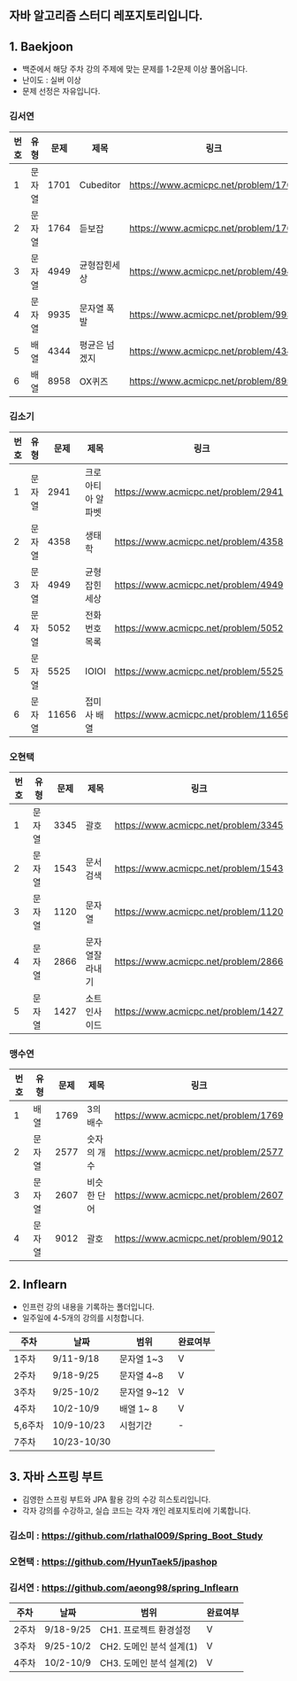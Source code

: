 ## 자바 알고리즘 스터디 레포지토리입니다.

## 1. Baekjoon
- 백준에서 해당 주차 강의 주제에 맞는 문제를 1-2문제 이상 풀어옵니다.
- 난이도 : 실버 이상
- 문제 선정은 자유입니다.

### 김서연

| 번호 | 유형 | 문제 | 제목 | 링크 |
|---|----|----|----|----|
|1| 문자열 | 1701 |  Cubeditor   |https://www.acmicpc.net/problem/1701|
|2| 문자열 | 1764 | 듣보잡    |https://www.acmicpc.net/problem/1764|
|3| 문자열 | 4949 | 균형잡힌세상   |https://www.acmicpc.net/problem/4949|
|4| 문자열 | 9935 | 문자열 폭발    |https://www.acmicpc.net/problem/9935|
|5| 배열 | 4344 | 평균은 넘겠지 |https://www.acmicpc.net/problem/4344|
|6| 배열 | 8958 |  OX퀴즈   |https://www.acmicpc.net/problem/8958|

### 김소기

| 번호 | 유형 | 문제 | 제목 | 링크 |
|---|----|----|----|----|
|1| 문자열 | 2941 |  크로아티아 알파벳   |https://www.acmicpc.net/problem/2941|
|2| 문자열 | 4358 |  생태학   |https://www.acmicpc.net/problem/4358|
|3| 문자열 | 4949 |  균형잡힌세상   |https://www.acmicpc.net/problem/4949|
|4| 문자열 | 5052 |  전화번호목록   |https://www.acmicpc.net/problem/5052|
|5| 문자열 | 5525 |  IOIOI   |https://www.acmicpc.net/problem/5525|
|6| 문자열 | 11656|  접미사 배열    |https://www.acmicpc.net/problem/11656|

### 오현택

| 번호 | 유형 | 문제 | 제목 | 링크 |
|---|----|----|----|----|
|1| 문자열 | 3345 |  괄호   |https://www.acmicpc.net/problem/3345|
|2| 문자열 | 1543 |  문서검색   |https://www.acmicpc.net/problem/1543|
|3| 문자열 | 1120 |  문자열   |https://www.acmicpc.net/problem/1120|
|4| 문자열 | 2866 |  문자열잘라내기   |https://www.acmicpc.net/problem/2866|
|5| 문자열 | 1427 |  소트인사이드   |https://www.acmicpc.net/problem/1427|

### 맹수연

| 번호 | 유형 | 문제 | 제목 | 링크 |
|---|----|----|----|----|
|1| 배열 | 1769 |  3의 배수   |https://www.acmicpc.net/problem/1769|
|2| 문자열 | 2577 |  숫자의 개수   |https://www.acmicpc.net/problem/2577|
|3| 문자열 | 2607 |  비슷한 단어   |https://www.acmicpc.net/problem/2607|
|4| 문자열 | 9012 |  괄호   |https://www.acmicpc.net/problem/9012|

## 2. Inflearn

- 인프런 강의 내용을 기록하는 폴더입니다.
- 일주일에 4-5개의 강의를 시청합니다.

| 주차 | 날짜 | 범위 | 완료여부 |
|----|----|----| ----|
| 1주차 | 9/11-9/18 |문자열 1~3 | V |
| 2주차 | 9/18-9/25 |문자열 4~8 | V |
| 3주차 | 9/25-10/2 |문자열 9~12 | V |
| 4주차 | 10/2-10/9 |배열 1~ 8 | V |
| 5,6주차 | 10/9-10/23 | 시험기간 | - |
| 7주차 | 10/23-10/30 |        |   |


## 3. 자바 스프링 부트

- 김영한 스프링 부트와 JPA 활용 강의 수강 히스토리입니다.
- 각자 강의를 수강하고, 실습 코드는 각자 개인 레포지토리에 기록합니다.
### 김소미 : https://github.com/rlathal009/Spring_Boot_Study
### 오현택 : https://github.com/HyunTaek5/jpashop
### 김서연 : https://github.com/aeong98/spring_Inflearn

| 주차 | 날짜 | 범위 | 완료여부 | 
|----|----|----|----|
| 2주차 | 9/18-9/25 | CH1. 프로젝트 환경설정 | V |
| 3주차 | 9/25-10/2 | CH2. 도메인 분석 설계(1) | V |
| 4주차 | 10/2-10/9 | CH3. 도메인 분석 설계(2) | V |
